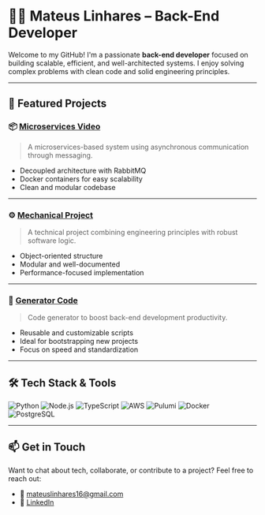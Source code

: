 # 👨‍💻 Mateus Linhares – Back-End Developer

Welcome to my GitHub! I'm a passionate **back-end developer** focused on building scalable, efficient, and well-architected systems. I enjoy solving complex problems with clean code and solid engineering principles.

---

## 🚀 Featured Projects

### 📦 [Microservices Video](https://github.com/MateusLinhares-Dev/microservicesVideo)
> A microservices-based system using asynchronous communication through messaging.

- Decoupled architecture with RabbitMQ
- Docker containers for easy scalability
- Clean and modular codebase

---

### ⚙️ [Mechanical Project](https://github.com/MateusLinhares-Dev/MechanicalProject)
> A technical project combining engineering principles with robust software logic.

- Object-oriented structure
- Modular and well-documented
- Performance-focused implementation

---

### 🧰 [Generator Code](https://github.com/MateusLinhares-Dev/GeneratorCode)
> Code generator to boost back-end development productivity.

- Reusable and customizable scripts
- Ideal for bootstrapping new projects
- Focus on speed and standardization

---

## 🛠️ Tech Stack & Tools

![Python](https://img.shields.io/badge/Python-3776AB?style=for-the-badge&logo=python&logoColor=white)
![Node.js](https://img.shields.io/badge/Node.js-339933?style=for-the-badge&logo=nodedotjs&logoColor=white)
![TypeScript](https://img.shields.io/badge/TypeScript-007ACC?style=for-the-badge&logo=typescript&logoColor=white)
![AWS](https://img.shields.io/badge/AWS-232F3E?style=for-the-badge&logo=amazonaws&logoColor=white)
![Pulumi](https://img.shields.io/badge/Pulumi-8A3391?style=for-the-badge&logo=pulumi&logoColor=white)
![Docker](https://img.shields.io/badge/Docker-2496ED?style=for-the-badge&logo=docker&logoColor=white)
![PostgreSQL](https://img.shields.io/badge/PostgreSQL-336791?style=for-the-badge&logo=postgresql&logoColor=white)

---

## 📫 Get in Touch

Want to chat about tech, collaborate, or contribute to a project? Feel free to reach out:

- 📧 mateuslinhares16@gmail.com  
- 💼 [LinkedIn](https://www.linkedin.com/in/mateus-linhares-942271204)
